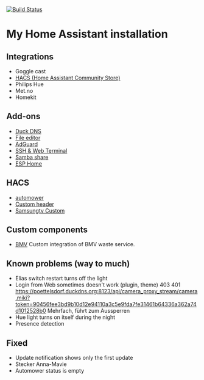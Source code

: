 [![Build Status](https://travis-ci.org/ChrLipp/ha-config.svg?branch=master)](https://travis-ci.org/ChrLipp/ha-config)

# My Home Assistant installation

## Integrations
- Goggle cast
- [HACS (Home Assistant Community Store)](https://github.com/hacs/integration)
- Philips Hue
- Met.no
- Homekit

## Add-ons
- [Duck DNS](https://github.com/home-assistant/hassio-addons/tree/master/duckdns)
- [File editor](https://github.com/home-assistant/hassio-addons/tree/master/configurator)
- [AdGuard](https://github.com/hassio-addons/addon-adguard-home)
- [SSH & Web Terminal](https://github.com/hassio-addons/addon-ssh)
- [Samba share](https://github.com/home-assistant/hassio-addons/tree/master/samba)
- [ESP Home](https://esphome.io/)

##  HACS
- [automower](https://github.com/walthowd/ha-automower)
- [Custom header](https://github.com/maykar/custom-header)
- [Samsungtv Custom](https://github.com/roberodin/ha-samsungtv-custom)

##  Custom components
- [BMV](https://www.bmv.at/service/muellabfuhrtermine.html)
  Custom integration of BMV waste service.

##  Known problems (way to much)

- Elias switch restart turns off the light
- Login from Web sometimes doesn't work (plugin, theme)
  403 401 https://poettelsdorf.duckdns.org:8123/api/camera_proxy_stream/camera.miki?token=90456fee3bd9b10d12e94110a3c5e9fda7fe31461b64336a362a74d1012528b0
  Mehrfach, führt zum Aussperren
- Hue light turns on itself during the night
- Presence detection

## Fixed

- Update notification shows only the first update
- Stecker Anna-Mavie
- Automower status is empty
